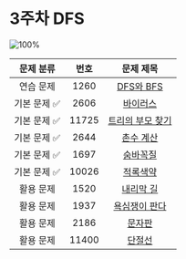 # 3주차 DFS

![100%](https://progress-bar.dev/8/?scale=8&title=progress&width=500&color=babaca&suffix=/8)

| 문제 분류 | 번호 | 문제 제목 | 
| :--: | :--: | :--: | 
| 연습 문제 | 1260 | [DFS와 BFS](https://www.acmicpc.net/problem/1260) |
| 기본 문제 ✅| 2606 | [바이러스](https://www.acmicpc.net/problem/2606) |
| 기본 문제 ✅ | 11725 | [트리의 부모 찾기](https://www.acmicpc.net/problem/11725) | 
| 기본 문제 ✅| 2644 | [촌수 계산](https://www.acmicpc.net/problem/2644) |
| 기본 문제 ✅| 1697 | [숨바꼭질](https://www.acmicpc.net/problem/1697) |
| 기본 문제 ✅| 10026 | [적록색약](https://www.acmicpc.net/problem/10026) |
| 활용 문제 | 1520 | [내리막 길](https://www.acmicpc.net/problem/1520) | 
| 활용 문제 | 1937 | [욕심쟁이 판다](https://www.acmicpc.net/problem/1937) | 
| 활용 문제 | 2186 | [문자판](https://www.acmicpc.net/problem/2186) | 
| 활용 문제 | 11400 | [단절선](https://www.acmicpc.net/problem/11400) | 


